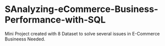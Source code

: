 # SAnalyzing-eCommerce-Business-Performance-with-SQL
Mini Project created with 8 Dataset to solve several issues in E-Commerce Busineess Needed.
